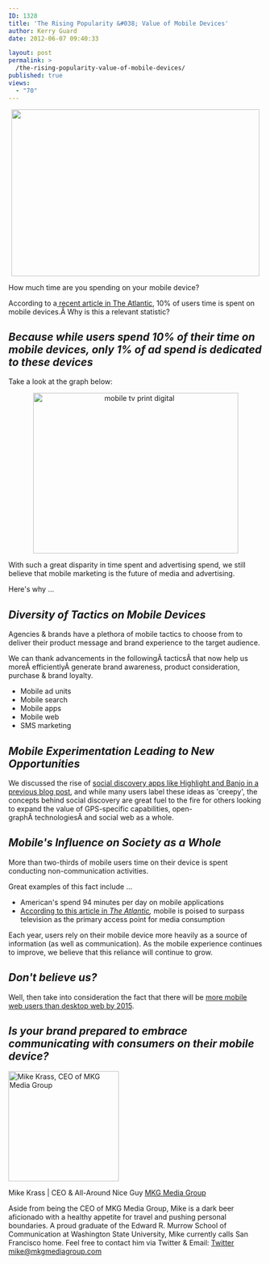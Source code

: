 ```yaml
---
ID: 1328
title: 'The Rising Popularity &#038; Value of Mobile Devices'
author: Kerry Guard
date: 2012-06-07 09:40:33

layout: post
permalink: >
  /the-rising-popularity-value-of-mobile-devices/
published: true
views:
  - "70"
---
```

<p style="text-align: center;"><img class="aligncenter  wp-image-1329" title="The new Nokia smart phone Lumia 800 is shown off at Nokia world, London" src="http://mkgmediagroup.com/wp-content/uploads/2012/06/mobile-phone.jpeg" alt="" width="492" height="330" /></p>
<p style="text-align: left;">How much time are you spending on your mobile device?</p>
<p style="text-align: left;">According to a<a href="http://www.theatlantic.com/business/archive/2012/05/this-graph-is-disastrous-for-print-and-great-for-facebook-or-the-opposite/257857/" target="_blank"> recent article in The Atlantic</a>, 10% of users time is spent on mobile devices.Â Why is this a relevant statistic?</p>

<h2 style="text-align: left;"><em>Because while users spend 10% of their time on mobile devices, only 1% of ad spend is dedicated to these devices</em></h2>
Take a look at the graph below:
<p style="text-align: center;"><img class="aligncenter  wp-image-1330" title="time spent chart" src="http://mkgmediagroup.com/wp-content/uploads/2012/06/time-spent-chart.png" alt="mobile tv print digital" width="407" height="318" /></p>
<p style="text-align: left;">With such a great disparity in time spent and advertising spend, we still believe that mobile marketing is the future of media and advertising.</p>
<p style="text-align: left;">Here's why ...</p>

<h2 style="text-align: left;"><em>Diversity of Tactics on Mobile Devices</em></h2>
<p style="text-align: left;">Agencies &amp; brands have a plethora of mobile tactics to choose from to deliver their product message and brand experience to the target audience.</p>
<p style="text-align: left;">We can thank advancements in the followingÂ tacticsÂ that now help us moreÂ efficientlyÂ generate brand awareness, product consideration, purchase &amp; brand loyalty.</p>

<ul>
	<li>Mobile ad units</li>
	<li>Mobile search</li>
	<li>Mobile apps</li>
	<li>Mobile web</li>
	<li>SMS marketing</li>
</ul>
<h2><em>Mobile Experimentation Leading to New Opportunities</em></h2>
We discussed the rise of <a href="http://mkgmediagroup.com/location-based-apps-at-sxswi" target="_blank">social discovery apps like Highlight and Banjo in a previous blog post</a>, and while many users label these ideas as 'creepy', the concepts behind social discovery are great fuel to the fire for others looking to expand the value of GPS-specific capabilities, open-graphÂ technologiesÂ and social web as a whole.
<h2><em>Mobile's Influence on Society as a Whole</em></h2>
More than two-thirds of mobile users time on their device is spent conducting non-communication activities.

Great examples of this fact include ...
<ul>
	<li>American's spend 94 minutes per day on mobile applications</li>
	<li><a href="http://www.theatlantic.com/business/archive/2012/06/why-mobile-will-dominate-the-future-of-media-and-advertising/258069/" target="_blank">According to this article in </a><em><a href="http://www.theatlantic.com/business/archive/2012/06/why-mobile-will-dominate-the-future-of-media-and-advertising/258069/" target="_blank">The Atlantic</a>, </em>mobile is poised to surpass television as the primary access point for media consumption</li>
</ul>
Each year, users rely on their mobile device more heavily as a source of information (as well as communication). As the mobile experience continues to improve, we believe that this reliance will continue to grow.
<h2><em>Don't believe us?</em></h2>
Well, then take into consideration the fact that there will be <a href="http://searchengineland.com/forecast-more-us-mobile-web-users-than-pc-by-2015-92516" target="_blank">more mobile web users than desktop web by 2015</a>.
<h2><em>Is your brand prepared to embrace communicating with consumers on their mobile device?</em></h2>

<img src="http://mkgmediagroup.com/wp-content/uploads/2011/08/mk_median_bw_head.jpeg" alt="Mike Krass, CEO of MKG Media Group" width="219" height="218" class="alignleft size-full wp-image-1794" />

<span itemprop="jobTitle">Mike Krass | CEO & All-Around Nice Guy</span>
<a href="http://www.mkgmediagroup.com" itemprop="url">MKG Media Group</a>
</span>

Aside from being the CEO of MKG Media Group, Mike is a dark beer aficionado with a healthy appetite for travel and pushing personal boundaries. A proud graduate of the Edward R. Murrow School of Communication at Washington State University, Mike currently calls San Francisco home. Feel free to contact him via Twitter & Email:
<a href="http://www.twitter.com/mikekrass" itemprop="url">Twitter</a>
<a href="mailto:mike@mkgmediagroup.com" itemprop="email">mike@mkgmediagroup.com</a>
</div>